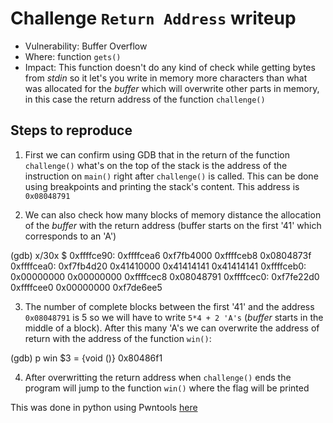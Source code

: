 # Challenge `Return Address` writeup

- Vulnerability: Buffer Overflow
- Where: function `gets()`
- Impact: This function doesn't do any kind of check while getting bytes from *stdin* so it let's you write in memory more characters than what was allocated for the *buffer* which will overwrite other parts in memory, in this case the return address of the function `challenge()`

## Steps to reproduce

1. First we can confirm using GDB that in the return of the function `challenge()` what's on the top of the stack is the address of the instruction on `main()` right after `challenge()` is called. This can be done using breakpoints and printing the stack's content. This address is `0x08048791`

2. We can also check how many blocks of memory distance the allocation of the *buffer* with the return address (buffer starts on the first '41' which corresponds to an 'A')

(gdb) x/30x $
0xffffce90:     0xffffcea6      0xf7fb4000      0xffffceb8      0x0804873f
0xffffcea0:     0xf7fb4d20      0x41410000      0x41414141      0x41414141
0xffffceb0:     0x00000000      0x00000000      0xffffcec8      0x08048791
0xffffcec0:     0xf7fe22d0      0xffffcee0      0x00000000      0xf7de6ee5

3. The number of complete blocks between the first '41' and the address `0x08048791` is 5 so we will have to write `5*4 + 2 'A's` (*buffer* starts in the middle of a block). After this many 'A's we can overwrite the address of return with the address of the function `win()`:

(gdb) p win
$3 = {void ()} 0x80486f1 <win>

4. After overwritting the return address when `challenge()` ends the program will jump to the function `win()` where the flag will be printed

This was done in python using Pwntools [here](https://gitlab.rnl.tecnico.ulisboa.pt/ssof2223/writeups/ist193342/-/blob/master/lab6/return_address.py)